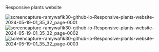 Responsive plants website 


![screencapture-ramywafik30-github-io-Responsive-plants-website-2024-05-19-01_35_32_page-0001](https://github.com/RamyWafik30/Responsive-plants-website/assets/148976373/d983426b-9d0e-4279-91b1-ce95fee2f839)
![screencapture-ramywafik30-github-io-Responsive-plants-website-2024-05-19-01_35_32_page-0002](https://github.com/RamyWafik30/Responsive-plants-website/assets/148976373/a9932fee-d4cc-433a-a827-ce62598ea7bb)
![screencapture-ramywafik30-github-io-Responsive-plants-website-2024-05-19-01_35_32_page-0003](https://github.com/RamyWafik30/Responsive-plants-website/assets/148976373/7f7ac810-5fd5-4db4-b7b7-beb602f911b1)
